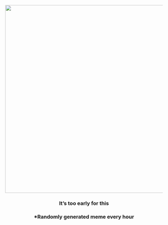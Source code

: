 <p align="center">
        <img src="https://i.redd.it/z04efp6vx6r91.jpg" width="600" height="600">
        </p>
        <h3 align="center">It’s too early for this</h3>
        <h3 align="center">*Randomly generated meme every hour</h3>
    